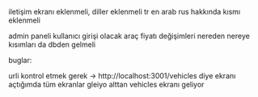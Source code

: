 iletişim ekranı eklenmeli,
diller eklenmeli tr en arab rus 
hakkında kısmı eklenmeli 

admin paneli kullanıcı girişi olacak
araç fiyatı değişimleri
nereden nereye kısımları da dbden gelmeli



buglar:

urli kontrol etmek gerek  -> http://localhost:3001/vehicles diye ekranı açtığımda tüm ekranlar gleiyo alttan vehicles ekranı geliyor